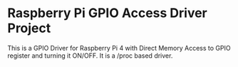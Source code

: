 # Raspberry Pi GPIO Access Driver Project 

This is a GPIO Driver for Raspberry Pi 4 with Direct Memory Access to GPIO register and turning it ON/OFF. It is a /proc based driver. 
